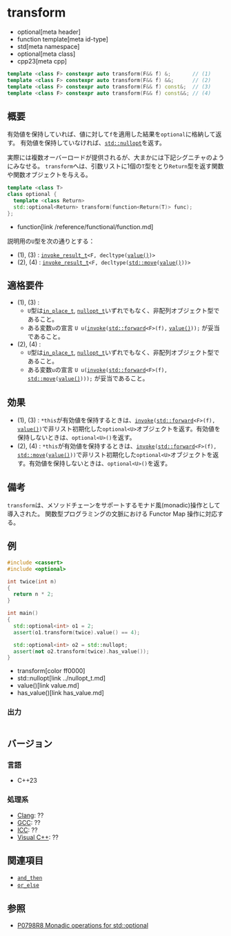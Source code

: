 # transform
* optional[meta header]
* function template[meta id-type]
* std[meta namespace]
* optional[meta class]
* cpp23[meta cpp]

```cpp
template <class F> constexpr auto transform(F&& f) &;       // (1)
template <class F> constexpr auto transform(F&& f) &&;      // (2)
template <class F> constexpr auto transform(F&& f) const&;  // (3)
template <class F> constexpr auto transform(F&& f) const&&; // (4)
```

## 概要
有効値を保持していれば、値に対して`f`を適用した結果を`optional`に格納して返す。
有効値を保持していなければ、[`std::nullopt`](../nullopt_t.md)を返す。

実際には複数オーバーロードが提供されるが、大まかには下記シグニチャのようにみなせる。
`transform`へは、引数リストに1個の`T`型をとり`Return`型を返す関数や関数オブジェクトを与える。

```cpp
template <class T>
class optional {
  template <class Return>
  std::optional<Return> transform(function<Return(T)> func);
};
```
* function[link /reference/functional/function.md]


説明用の`U`型を次の通りとする：

- (1), (3) : [`invoke_result_t`](/reference/type_traits/invoke_result.md)`<F, decltype(`[`value()`](value.md)`)>`
- (2), (4) : [`invoke_result_t`](/reference/type_traits/invoke_result.md)`<F, decltype(`[`std::move`](/reference/utility/move.md)`(`[`value()`](value.md)`))>`


## 適格要件
- (1), (3) :
    - `U`型は[`in_place_t`](/reference/utility/in_place_t.md), [`nullopt_t`](../nullopt_t.md)いずれでもなく、非配列オブジェクト型であること。
    - ある変数`u`の宣言 `U u(`[`invoke`](/reference/functional/invoke.md)`(`[`std::forward`](/reference/utility/forward.md)`<F>(f),` [`value()`](value.md)`));` が妥当であること。
- (2), (4) :
    - `U`型は[`in_place_t`](/reference/utility/in_place_t.md), [`nullopt_t`](../nullopt_t.md)いずれでもなく、非配列オブジェクト型であること。
    - ある変数`u`の宣言 `U u(`[`invoke`](/reference/functional/invoke.md)`(`[`std::forward`](/reference/utility/forward.md)`<F>(f),` [`std::move`](/reference/utility/move.md)`(`[`value()`](value.md)`)));` が妥当であること。


## 効果
- (1), (3) : `*this`が有効値を保持するときは、[`invoke`](/reference/functional/invoke.md)`(`[`std::forward`](/reference/utility/forward.md)`<F>(f),` [`value()`](value.md)`)`で非リスト初期化した`optional<U>`オブジェクトを返す。有効値を保持しないときは、`optional<U>()`を返す。
- (2), (4) : `*this`が有効値を保持するときは、[`invoke`](/reference/functional/invoke.md)`(`[`std::forward`](/reference/utility/forward.md)`<F>(f),` [`std::move`](/reference/utility/move.md)`(`[`value()`](value.md)`))`で非リスト初期化した`optional<U>`オブジェクトを返す。有効値を保持しないときは、`optional<U>()`を返す。


## 備考
`transform`は、メソッドチェーンをサポートするモナド風(monadic)操作として導入された。
関数型プログラミングの文脈における Functor Map 操作に対応する。


## 例
```cpp example
#include <cassert>
#include <optional>

int twice(int n)
{
  return n * 2;
}

int main()
{
  std::optional<int> o1 = 2;
  assert(o1.transform(twice).value() == 4);

  std::optional<int> o2 = std::nullopt;
  assert(not o2.transform(twice).has_value());
}
```
* transform[color ff0000]
* std::nullopt[link ../nullopt_t.md]
* value()[link value.md]
* has_value()[link has_value.md]


### 出力
```
```


## バージョン
### 言語
- C++23

### 処理系
- [Clang](/implementation.md#clang): ??
- [GCC](/implementation.md#gcc): ??
- [ICC](/implementation.md#icc): ??
- [Visual C++](/implementation.md#visual_cpp): ??


## 関連項目
- [`and_then`](and_then.md)
- [`or_else`](or_else.md)


## 参照
- [P0798R8 Monadic operations for std::optional](https://www.open-std.org/jtc1/sc22/wg21/docs/papers/2021/p0798r8.html)
